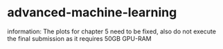 # advanced-machine-learning

information: The plots for chapter 5 need to be fixed, also do not execute the final submission as it requires 50GB GPU-RAM
